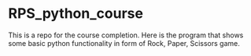 # RPS_python_course
This is a repo for the course completion.
Here is the program that shows some basic python functionality in form of Rock, Paper, Scissors game.
